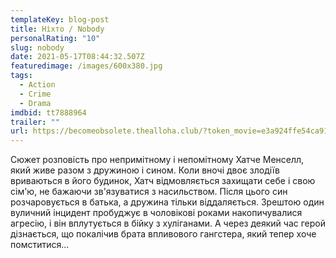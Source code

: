 ```yaml
---
templateKey: blog-post
title: Ніхто / Nobody
personalRating: "10"
slug: nobody
date: 2021-05-17T08:44:32.507Z
featuredimage: /images/600x380.jpg
tags:
  - Action
  - Crime
  - Drama
imdbid: tt7888964
trailer: ""
url: https://becomeobsolete.thealloha.club/?token_movie=e3a924ffe54ca91af226bb87d14aaa&token=535999c79bbffe96a9e913e3b9cabe
---
```

Сюжет розповість про непримітному і непомітному Хатче Менселл, який живе разом з дружиною і сином. Коли вночі двоє злодіїв вриваються в його будинок, Хатч відмовляється захищати себе і свою сім'ю, не бажаючи зв'язуватися з насильством. Після цього син розчаровується в батька, а дружина тільки віддаляється. Зрештою один вуличний інцидент пробуджує в чоловікові роками накопичувалися агресію, і він вплутується в бійку з хуліганами. А через деякий час герой дізнається, що покалічив брата впливового гангстера, який тепер хоче помститися...